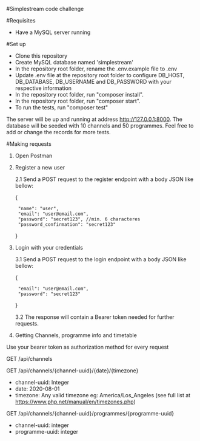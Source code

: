 #Simplestream code challenge

#Requisites
* Have a MySQL server running

#Set up

* Clone this repository
* Create MySQL database named 'simplestream'
* In the repository root folder, rename the .env.example file to .env
* Update .env file at the repository root folder to configure DB_HOST, DB_DATABASE, DB_USERNAME and DB_PASSWORD with your respective information
* In the repository root folder, run "composer install".
* In the repository root folder, run "composer start".
* To run the tests, run "composer test"

The server will be up and running at address http://127.0.0.1:8000.
The database will be seeded with 10 channels and 50 programmes.
Feel free to add or change the records for more tests.

#Making requests

1. Open Postman
2. Register a new user

    2.1 Send a POST request to the register endpoint with a body JSON like bellow:
    
    {
        
        "name": "user",
        "email": "user@email.com",
        "password": "secret123", //min. 6 characteres
        "password_confirmation": "secret123"
    }
3. Login with your credentials

    3.1 Send a POST request to the login endpoint with a body JSON like bellow:
    
    {
        
        "email": "user@email.com",
        "password": "secret123"
    }
    
    3.2 The response will contain a Bearer token needed for further requests.
4. Getting Channels, programme info and timetable

Use your bearer token as authorization method for every request

GET /api/channels    

GET /api/channels/{channel-uuid}/{date}/{timezone}
* channel-uuid: Integer
* date: 2020-08-01
* timezone: Any valid timezone eg: America/Los_Angeles (see full list at https://www.php.net/manual/en/timezones.php)

GET /api/channels/{channel-uuid}/programmes/{programme-uuid}
* channel-uuid: integer
* programme-uuid: integer 
